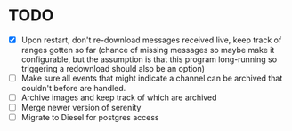 # TODO

- [X] Upon restart, don't re-download messages received live, keep track of ranges gotten so far (chance of missing messages so maybe make it configurable, but the assumption is that this program long-running so triggering a redownload should also be an option)
- [ ] Make sure all events that might indicate a channel can be archived that couldn't before are handled.
- [ ] Archive images and keep track of which are archived
- [ ] Merge newer version of serenity
- [ ] Migrate to Diesel for postgres access
